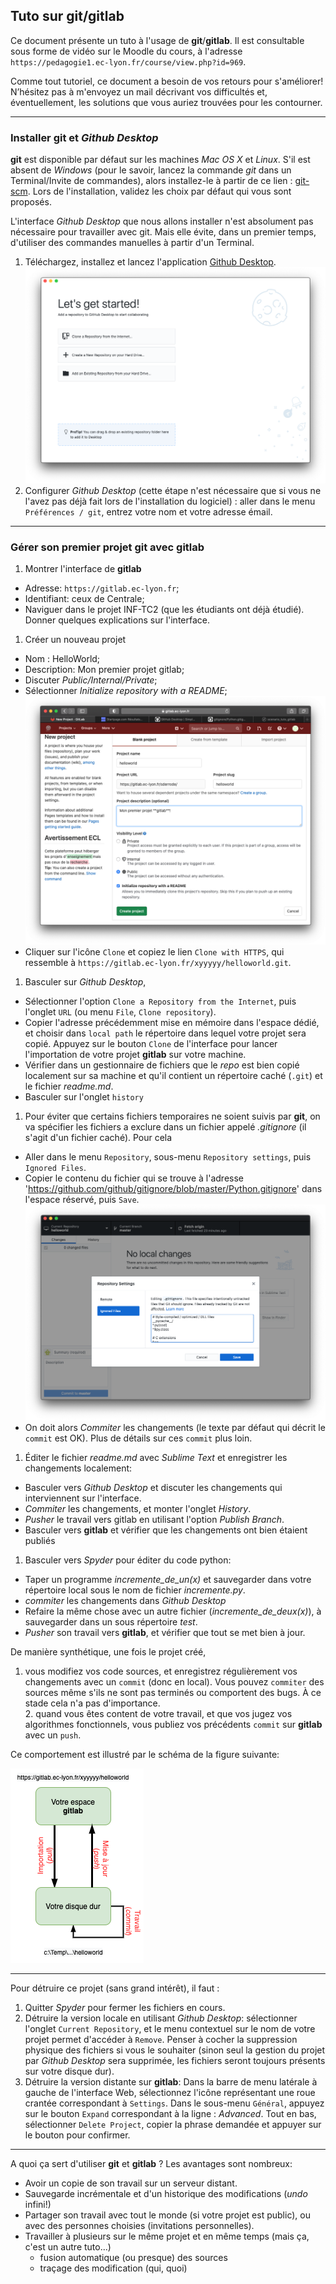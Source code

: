 
## Tuto sur git/gitlab

Ce document présente un tuto à l'usage de **git**/**gitlab**. Il est consultable sous forme de vidéo sur le Moodle du cours, à l'adresse `https://pedagogie1.ec-lyon.fr/course/view.php?id=969`.

Comme tout tutoriel, ce document a besoin de vos retours pour s'améliorer! N’hésitez pas à m'envoyez un mail décrivant vos difficultés et, éventuellement, les solutions que vous auriez trouvées pour les contourner.

---
### Installer **git** et *Github Desktop*

**git** est disponible par défaut sur les machines *Mac OS X* et *Linux*. S'il est absent de *Windows* (pour le savoir, lancez la commande *git* dans un Terminal/Invite de commandes), alors installez-le à partir de ce lien : [git-scm](https://git-scm.com/download/win). Lors de l'installation, validez les choix par défaut qui vous sont proposés.

L'interface *Github Desktop* que nous allons installer n'est absolument pas nécessaire pour travailler avec git. Mais elle évite, dans un premier temps, d'utiliser des commandes manuelles à partir d'un Terminal.

1. Téléchargez, installez et lancez l'application [Github Desktop](https://desktop.github.com/).
![GithubDesktop_vierge](figures/GithubDesktop_vierge.png)
1. Configurer *Github Desktop* (cette étape n'est nécessaire que si vous ne l'avez pas déjà fait lors de l'installation du logiciel) : aller dans le menu `Préférences / git`, entrez votre nom et votre adresse émail.


---
### Gérer son premier projet git avec gitlab

1. Montrer l'interface de **gitlab**    
- Adresse: `https://gitlab.ec-lyon.fr`;    
- Identifiant: ceux de Centrale;     
- Naviguer dans le projet INF-TC2 (que les étudiants ont déjà étudié). Donner quelques explications sur l'interface.
1. Créer un nouveau projet    
- Nom : HelloWorld;     
- Description: Mon premier projet gitlab;    
- Discuter *Public/Internal/Private*;   
- Sélectionner *Initialize repository with a README*;
     ![Gitlab_newproject](figures/Gitlab_newproject.png)
- Cliquer sur l'icône `Clone` et copiez le lien `Clone with HTTPS`, qui ressemble à `https://gitlab.ec-lyon.fr/xyyyyy/helloworld.git`. 
1. Basculer sur *Github Desktop*,     
- Sélectionner l'option `Clone a Repository from the Internet`, puis l'onglet `URL` (ou menu `File`, `Clone repository`).
- Copier l'adresse précédemment mise en mémoire dans l'espace dédié, et choisir dans `local path` le répertoire dans lequel votre projet sera copié. Appuyez sur le bouton `Clone` de l'interface pour lancer l'importation de votre projet **gitlab** sur votre machine.
- Vérifier dans un gestionnaire de fichiers que le *repo* est bien copié localement sur sa machine et qu'il contient un répertoire caché (`.git`) et le fichier *readme.md*.   
- Basculer sur l'onglet `history`     
1. Pour éviter que certains fichiers temporaires ne soient suivis par **git**, on va spécifier les fichiers a exclure dans un fichier appelé *.gitignore* (il s'agit d'un fichier caché). Pour cela    
- Aller dans le menu `Repository`, sous-menu `Repository settings`, puis `Ignored Files`.   
- Copier le contenu du fichier qui se trouve à l'adresse 'https://github.com/github/gitignore/blob/master/Python.gitignore' dans l'espace réservé, puis `Save`.      
    ![gitignore](figures/gitignore.png)      
- On doit alors *Commiter* les changements (le texte par défaut qui décrit le `commit` est OK). Plus de détails sur ces `commit` plus loin.      
1. Éditer le fichier *readme.md* avec *Sublime Text* et enregistrer les changements localement:
- Basculer vers *Github Desktop* et discuter les changements qui interviennent sur l'interface.    
- *Commiter* les changements, et monter l'onglet *History*.    
- *Pusher* le travail vers gitlab en utilisant l'option *Publish Branch*.
- Basculer vers **gitlab** et vérifier que les changements ont bien étaient publiés   
1. Basculer vers *Spyder* pour éditer du code python:   
- Taper un programme *incremente_de_un(x)* et sauvegarder dans votre répertoire local sous le nom de fichier *incremente.py*. 
- *commiter* les changements dans *Github Desktop*   
- Refaire la même chose avec un autre fichier (*incremente_de_deux(x)*), à sauvegarder dans un sous répertoire *test*.
- *Pusher* son travail vers **gitlab**, et vérifier que tout se met bien à jour.


De manière synthétique, une fois le projet créé,

1. vous modifiez vos code sources, et enregistrez régulièrement vos changements avec un `commit` (donc en local). Vous pouvez `commiter` des sources même s'ils ne sont pas terminés ou comportent des bugs. À ce stade cela n'a pas d'importance.     
   2. quand vous êtes content de votre travail, et que vos jugez vos algorithmes fonctionnels, vous publiez vos précédents `commit` sur **gitlab** avec un `push`.

Ce comportement est illustré par le schéma de la figure suivante:

![PrincipeGit](figures/PrincipeGit.png)      

-----
Pour détruire ce projet (sans grand intérêt), il faut :

1. Quitter _Spyder_ pour fermer les fichiers en cours.
1. Détruire la version locale en utilisant *Github Desktop*: sélectionner l'onglet `Current Repository`, et le menu contextuel sur le nom de votre projet permet d'accéder à `Remove`. Penser à cocher la suppression physique des fichiers si vous le souhaiter (sinon seul la gestion du projet par *Github Desktop* sera supprimée, les fichiers seront toujours présents sur votre disque dur).
1. Détruire la version distante sur **gitlab**: Dans la barre de menu latérale à gauche de l'interface Web, sélectionnez l'icône représentant une roue crantée correspondant à `Settings`. Dans le sous-menu `Général`, appuyez sur le bouton `Expand` correspondant à la ligne : *Advanced*. Tout en bas, sélectionner `Delete Project`, copier la phrase demandée et appuyer sur le bouton pour confirmer.


-----
A quoi ça sert d'utiliser **git** et **gitlab** ? Les avantages sont nombreux:

- Avoir un copie de son travail sur un serveur distant.
- Sauvegarde incrémentale et d'un historique des modifications (_undo_ infini!)
- Partager son travail avec tout le monde (si votre projet est public), ou avec des personnes choisies (invitations personnelles).
- Travailler à plusieurs sur le même projet et en même temps (mais ça, c'est un autre tuto...)   
    - fusion automatique (ou presque) des sources
    - traçage des modification (qui, quoi)

